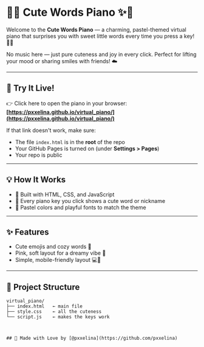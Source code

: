 # 🎹✨ Cute Words Piano ✨🎹

Welcome to the **Cute Words Piano** — a charming, pastel-themed virtual piano that surprises you with sweet little words every time you press a key! 💖🌷

No music here — just pure cuteness and joy in every click. Perfect for lifting your mood or sharing smiles with friends! ☁️

---

## 🧁 Try It Live!

👉 Click here to open the piano in your browser:  
**[https://pxxelina.github.io/virtual_piano/](https://pxxelina.github.io/virtual_piano/)**

If that link doesn't work, make sure:
- The file `index.html` is in the **root** of the repo
- Your GitHub Pages is turned on (under **Settings > Pages**)
- Your repo is public

---

## 💡 How It Works

- 🎀 Built with HTML, CSS, and JavaScript
- 🎹 Every piano key you click shows a cute word or nickname
- 🌸 Pastel colors and playful fonts to match the theme

---

## ✨ Features

- Cute emojis and cozy words 🌈
- Pink, soft layout for a dreamy vibe 🌷
- Simple, mobile-friendly layout 💻📱

---

## 📁 Project Structure

```plaintext
virtual_piano/
├── index.html   ← main file
├── style.css    ← all the cuteness
└── script.js    ← makes the keys work



## 🐰 Made with Love by [@pxxelina](https://github.com/pxxelina)

